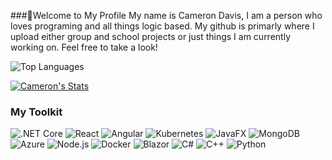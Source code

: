 ###👋Welcome to My Profile
My name is Cameron Davis, I am a person who loves programing and all things logic based. My github is primarly where I upload either group and school projects or just things I am currently working on. Feel free to take a look! 


![Top Languages](https://github-readme-stats.vercel.app/api/top-langs/?username=CameronWDavis&theme=tokyonight)

[![Cameron's Stats](https://github-readme-stats.vercel.app/api?username=CameronWDavis&show_icons=true&theme=radical)](https://github.com/anuraghazra/github-readme-stats)


### My Toolkit 
![.NET Core](https://cdn.jsdelivr.net/gh/devicons/devicon/icons/dotnetcore/dotnetcore-original.svg)
![React](https://cdn.jsdelivr.net/gh/devicons/devicon/icons/react/react-original.svg)
![Angular](https://cdn.jsdelivr.net/gh/devicons/devicon/icons/angularjs/angularjs-original.svg)
![Kubernetes](https://cdn.jsdelivr.net/gh/devicons/devicon/icons/kubernetes/kubernetes-plain.svg)
![JavaFX](https://cdn.jsdelivr.net/gh/devicons/devicon/icons/javafx/javafx-original.svg)
![MongoDB](https://cdn.jsdelivr.net/gh/devicons/devicon/icons/mongodb/mongodb-original.svg)
![Azure](https://cdn.jsdelivr.net/gh/devicons/devicon/icons/azure/azure-original.svg)
![Node.js](https://cdn.jsdelivr.net/gh/devicons/devicon/icons/nodejs/nodejs-original.svg)
![Docker](https://cdn.jsdelivr.net/gh/devicons/devicon/icons/docker/docker-plain.svg)
![Blazor](https://cdn.jsdelivr.net/gh/devicons/devicon/icons/blazor/blazor-plain.svg)
![C#](https://cdn.jsdelivr.net/gh/devicons/devicon/icons/csharp/csharp-original.svg)
![C++](https://cdn.jsdelivr.net/gh/devicons/devicon/icons/cplusplus/cplusplus-original.svg)
![Python](https://cdn.jsdelivr.net/gh/devicons/devicon/icons/python/python-original.svg)




